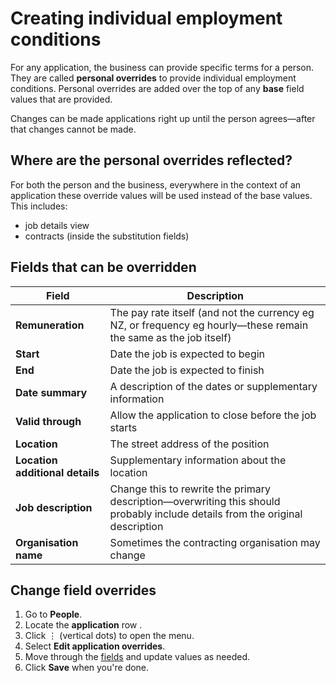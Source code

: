 # Creating individual employment conditions

For any application, the business can provide specific terms for a person. They are called **personal overrides** to
provide individual employment conditions. Personal overrides are added over the top of any **base** field values that are
provided.

<prompt>

Changes can be made applications right up until the person agrees—after that changes cannot be made.

</prompt>

## Where are the personal overrides reflected?

For both the person and the business, everywhere in the context of an application these override values will be used
instead of the base values. This includes:

* job details view
* contracts (inside the substitution fields)

## Fields that can be overridden

| **Field**                       | **Description**                                                                                                               |
|---------------------------------|-------------------------------------------------------------------------------------------------------------------------------|
| **Remuneration**                | The pay rate itself (and not the currency eg NZ, or frequency eg hourly—these remain the same as the job itself)              |
| **Start**                       | Date the job is expected to begin                                                                                             |
| **End**                         | Date the job is expected to finish                                                                                            |
| **Date summary**                | A description of the dates or supplementary information                                                                       |
| **Valid through**               | Allow the application to close before the job starts                                                                          |
| **Location**                    | The street address of the position                                                                                            |
| **Location additional details** | Supplementary information about the location                                                                                  |
| **Job description**             | Change this to rewrite the primary description—overwriting this should probably include details from the original description |
| **Organisation name**           | Sometimes the contracting organisation may change                                                                             |

<instructions>

## Change field overrides

1. Go to **People**.
2. Locate the **application** row <span class="mdi mdi-checkbox-marked-outline"></span>.
3. Click &vellip; (vertical dots) to open the menu.
4. Select **Edit application overrides**.
5. Move through the [fields](#fields-that-can-be-overridden) and update values as needed.
4. Click **Save** when you're done.

</instructions>
